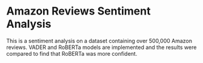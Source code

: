 # Amazon Reviews Sentiment Analysis

This is a sentiment analysis on a dataset containing over 500,000 Amazon reviews.
VADER and RoBERTa models are implemented and the results were compared to find that RoBERTa was more
confident.
